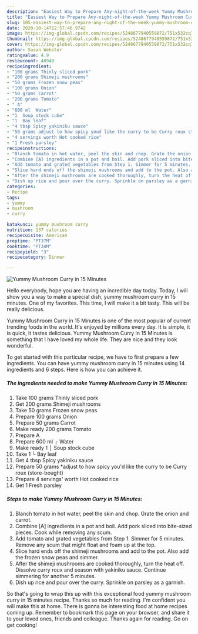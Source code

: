 ```yaml
---
description: "Easiest Way to Prepare Any-night-of-the-week Yummy Mushroom Curry in 15 Minutes"
title: "Easiest Way to Prepare Any-night-of-the-week Yummy Mushroom Curry in 15 Minutes"
slug: 105-easiest-way-to-prepare-any-night-of-the-week-yummy-mushroom-curry-in-15-minutes
date: 2020-10-14T12:57:46.974Z
image: https://img-global.cpcdn.com/recipes/5248677940559872/751x532cq70/yummy-mushroom-curry-in-15-minutes-recipe-main-photo.jpg
thumbnail: https://img-global.cpcdn.com/recipes/5248677940559872/751x532cq70/yummy-mushroom-curry-in-15-minutes-recipe-main-photo.jpg
cover: https://img-global.cpcdn.com/recipes/5248677940559872/751x532cq70/yummy-mushroom-curry-in-15-minutes-recipe-main-photo.jpg
author: Susan Webster
ratingvalue: 4.9
reviewcount: 48949
recipeingredient:
- "100 grams Thinly sliced pork"
- "200 grams Shimeji mushrooms"
- "50 grams Frozen snow peas"
- "100 grams Onion"
- "50 grams Carrot"
- "200 grams Tomato"
- " A"
- "600 ml  Water"
- "1  Soup stock cube"
- "1  Bay leaf"
- "4 tbsp Spicy yakiniku sauce"
- "50 grams adjust to how spicy youd like the curry to be Curry roux storebought"
- "4 servings worth Hot cooked rice"
- "1 Fresh parsley"
recipeinstructions:
- "Blanch tomato in hot water, peel the skin and chop. Grate the onion and carrot."
- "Combine [A] ingredients in a pot and boil. Add pork sliced into bite-sized pieces. Cook while removing any scum."
- "Add tomato and grated vegetables from Step 1. Simmer for 5 minutes. Remove any scum that might float and foam up at the top."
- "Slice hard ends off the shimeji mushrooms and add to the pot. Also add the frozen snow peas and simmer."
- "After the shimeji mushrooms are cooked thoroughly, turn the heat off. Dissolve curry roux and season with yakiniku sauce. Continue simmering for another 5 minutes."
- "Dish up rice and pour over the curry. Sprinkle on parsley as a garnish."
categories:
- Recipe
tags:
- yummy
- mushroom
- curry

katakunci: yummy mushroom curry 
nutrition: 137 calories
recipecuisine: American
preptime: "PT37M"
cooktime: "PT34M"
recipeyield: "3"
recipecategory: Dinner

---
```



![Yummy Mushroom Curry in 15 Minutes](https://img-global.cpcdn.com/recipes/5248677940559872/751x532cq70/yummy-mushroom-curry-in-15-minutes-recipe-main-photo.jpg)

Hello everybody, hope you are having an incredible day today. Today, I will show you a way to make a special dish, yummy mushroom curry in 15 minutes. One of my favorites. This time, I will make it a bit tasty. This will be really delicious.

Yummy Mushroom Curry in 15 Minutes is one of the most popular of current trending foods in the world. It's enjoyed by millions every day. It is simple, it is quick, it tastes delicious. Yummy Mushroom Curry in 15 Minutes is something that I have loved my whole life. They are nice and they look wonderful.




To get started with this particular recipe, we have to first prepare a few ingredients. You can have yummy mushroom curry in 15 minutes using 14 ingredients and 6 steps. Here is how you can achieve it.

<!--inarticleads1-->

##### The ingredients needed to make Yummy Mushroom Curry in 15 Minutes:

1. Take 100 grams Thinly sliced pork
1. Get 200 grams Shimeji mushrooms
1. Take 50 grams Frozen snow peas
1. Prepare 100 grams Onion
1. Prepare 50 grams Carrot
1. Make ready 200 grams Tomato
1. Prepare  A
1. Prepare 600 ml ┌ Water
1. Make ready 1 │ Soup stock cube
1. Take 1 └ Bay leaf
1. Get 4 tbsp Spicy yakiniku sauce
1. Prepare 50 grams *adjust to how spicy you&#39;d like the curry to be Curry roux (store-bought)
1. Prepare 4 servings&#39; worth Hot cooked rice
1. Get 1 Fresh parsley




<!--inarticleads2-->

##### Steps to make Yummy Mushroom Curry in 15 Minutes:

1. Blanch tomato in hot water, peel the skin and chop. Grate the onion and carrot.
1. Combine [A] ingredients in a pot and boil. Add pork sliced into bite-sized pieces. Cook while removing any scum.
1. Add tomato and grated vegetables from Step 1. Simmer for 5 minutes. Remove any scum that might float and foam up at the top.
1. Slice hard ends off the shimeji mushrooms and add to the pot. Also add the frozen snow peas and simmer.
1. After the shimeji mushrooms are cooked thoroughly, turn the heat off. Dissolve curry roux and season with yakiniku sauce. Continue simmering for another 5 minutes.
1. Dish up rice and pour over the curry. Sprinkle on parsley as a garnish.




So that's going to wrap this up with this exceptional food yummy mushroom curry in 15 minutes recipe. Thanks so much for reading. I'm confident you will make this at home. There is gonna be interesting food at home recipes coming up. Remember to bookmark this page on your browser, and share it to your loved ones, friends and colleague. Thanks again for reading. Go on get cooking!
